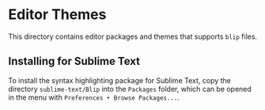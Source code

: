 Editor Themes
=============

This directory contains editor packages and themes that supports `blip` files.


Installing for Sublime Text
-----------------------------------

To install the syntax highlighting package for Sublime Text, copy the directory `sublime-text/Blip` into the `Packages` folder, which can be
opened in the menu with `Preferences ‣ Browse Packages...`.

